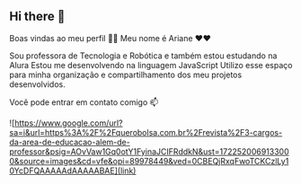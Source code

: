 ## Hi there 👋

Boas vindas ao meu perfil 💙💙
Meu nome é Ariane ❤❤

Sou professora de Tecnologia e Robótica e também estou estudando na Alura
Estou me desenvolvendo na linguagem JavaScript
Utilizo esse espaço para minha organização e compartilhamento dos meu projetos desenvolvidos.

Você pode entrar em contato comigo 📫

![https://www.google.com/url?sa=i&url=https%3A%2F%2Fquerobolsa.com.br%2Frevista%2F3-cargos-da-area-de-educacao-alem-de-professor&psig=AOvVaw1Gq0otY1FyinaJCIFRddkN&ust=1722520069133000&source=images&cd=vfe&opi=89978449&ved=0CBEQjRxqFwoTCKCzlLy10YcDFQAAAAAdAAAAABAE](link)

